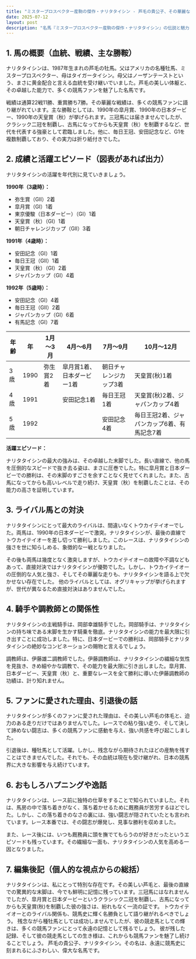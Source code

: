 ```yaml
---
title: "ミスタープロスペクター産駒の傑作・ナリタタイシン - 芦毛の貴公子、その華麗なる軌跡と不屈の魂"
date: 2025-07-12
layout: post
description: "名馬『ミスタープロスペクター産駒の傑作・ナリタタイシン』の伝説と魅力を深堀り"
---
```


## 1. 馬の概要（血統、戦績、主な勝鞍）

ナリタタイシンは、1987年生まれの芦毛の牡馬。父はアメリカの名種牡馬、ミスタープロスペクター、母はタイガータイシン。母父はノーザンテーストという、まさに黄金配合と言える血統を受け継いでいました。芦毛の美しい体躯と、その卓越した能力で、多くの競馬ファンを魅了した名馬です。

戦績は通算22戦11勝、重賞勝ち7勝。その華麗な戦績は、多くの競馬ファンに語り継がれています。主な勝鞍としては、1990年の皐月賞、1990年の日本ダービー、1990年の天皇賞（秋）が挙げられます。三冠馬には届きませんでしたが、クラシック二冠を制覇し、古馬になってからも天皇賞（秋）を制覇するなど、世代を代表する強豪として君臨しました。他に、毎日王冠、安田記念など、G1を複数制覇しており、その実力は折り紙付きでした。


## 2. 成績と活躍エピソード（図表があれば出力）


ナリタタイシンの活躍を年代別に見ていきましょう。

**1990年（3歳時）：**
* 弥生賞（GII）2着
* 皐月賞（GI）1着
* 東京優駿（日本ダービー）（GI）1着
* 天皇賞（秋）（GI）1着
* 朝日チャレンジカップ（GII）3着

**1991年（4歳時）：**
* 安田記念（GI）1着
* 毎日王冠（GII）1着
* 天皇賞（秋）（GI）2着
* ジャパンカップ（GI）4着

**1992年（5歳時）：**
* 安田記念（GI）4着
* 毎日王冠（GII）2着
* ジャパンカップ（GI）6着
* 有馬記念（GI）7着


| 年齢 | 年 | 1月～3月 | 4月～6月 | 7月～9月 | 10月～12月 |
|---|---|---|---|---|---|
| 3歳 | 1990 | 弥生賞2着 | 皐月賞1着、日本ダービー1着 | 朝日チャレンジカップ3着 | 天皇賞(秋)1着 |
| 4歳 | 1991 |  | 安田記念1着 | 毎日王冠1着 | 天皇賞(秋)2着、ジャパンカップ4着 |
| 5歳 | 1992 |  |  | 安田記念4着 | 毎日王冠2着、ジャパンカップ6着、有馬記念7着 |

**活躍エピソード：**

ナリタタイシンの最大の強みは、その卓越した末脚でした。長い直線で、他の馬を圧倒的なスピードで抜き去る姿は、まさに圧巻でした。特に皐月賞と日本ダービーでの勝利は、その末脚のすごさを余すことなく見せてくれました。また、古馬になってからも高いレベルで走り続け、天皇賞（秋）を制覇したことは、その能力の高さを証明しています。


## 3. ライバル馬との対決


ナリタタイシンにとって最大のライバルは、間違いなくトウカイテイオーでした。両馬は、1990年の日本ダービーで激突。ナリタタイシンが、最後の直線でトウカイテイオーを差し切って勝利しました。このレースは、ナリタタイシンの強さを世に知らしめる、象徴的な一戦となりました。


その後も両馬は幾度となく激突しますが、トウカイテイオーの故障や不調などもあって、直接対決ではナリタタイシンが優勢でした。しかし、トウカイテイオーの圧倒的な人気と強さ、そしてその華麗な走りも、ナリタタイシンを語る上で欠かせない存在でした。  他のライバルとしては、オグリキャップが挙げられますが、世代が異なるため直接対決はありませんでした。


## 4. 騎手や調教師との関係性


ナリタタイシンの主戦騎手は、岡部幸雄騎手でした。岡部騎手は、ナリタタイシンの持ち味である末脚を生かす騎乗を徹底。ナリタタイシンの能力を最大限に引き出すことに成功しました。特に、日本ダービーでの勝利は、岡部騎手とナリタタイシンの絶妙なコンビネーションの賜物と言えるでしょう。

調教師は、伊藤雄二調教師でした。伊藤調教師は、ナリタタイシンの繊細な気性を見抜き、きめ細やかな調教で、その能力を最大限に引き出しました。皐月賞、日本ダービー、天皇賞（秋）と、重要なレースを全て勝利に導いた伊藤調教師の功績は、計り知れません。


## 5. ファンに愛された理由、引退後の話


ナリタタイシンが多くのファンに愛された理由は、その美しい芦毛の体毛と、迫力のある走りだけではありませんでした。レースでの粘り強い走り、そして決して諦めない闘志は、多くの競馬ファンに感動を与え、強い共感を呼び起こしました。

引退後は、種牡馬として活躍。しかし、残念ながら期待されたほどの産駒を残すことはできませんでした。それでも、その血統は現在も受け継がれ、日本の競馬界に大きな影響を与え続けています。


## 6. おもしろハプニングや逸話


ナリタタイシンは、レース前に独特の仕草をすることで知られていました。それは、馬房の中で落ち着きがなく、落ち着かせるために厩務員が苦労するほどでした。しかし、この落ち着きのなさの裏には、強い闘志が隠されていたとも言われています。レース本番では、その闘志が爆発し、見事な勝利を収めました。


また、レース後には、いつも厩務員に頭を撫でてもらうのが好きだったというエピソードも残っています。その繊細な一面も、ナリタタイシンの人気を高める一因となりました。


## 7. 編集後記（個人的な視点からの総括）


ナリタタイシンは、私にとって特別な存在です。その美しい芦毛と、最後の直線での驚異的な末脚は、今でも鮮明に記憶に残っています。三冠馬にはなれませんでしたが、皐月賞と日本ダービーというクラシック二冠を制覇し、古馬になってからも天皇賞(秋)を制覇した彼の強さは、紛れもなく一流の証です。  トウカイテイオーとのライバル関係も、競馬史に輝く名勝負として語り継がれるべきでしょう。  残念ながら種牡馬としては成功しませんでしたが、彼の競走馬としての輝きは、多くの競馬ファンにとって永遠の記憶として残るでしょう。  彼が残した記録、そして彼の競走馬としての生き様は、これからも競馬ファンを魅了し続けることでしょう。  芦毛の貴公子、ナリタタイシン。その名は、永遠に競馬史に刻まれるにふさわしい、偉大な名馬です。
